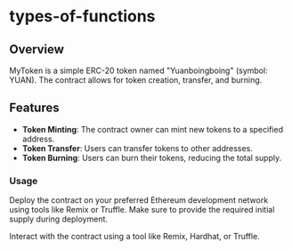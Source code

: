 # types-of-functions

## Overview

MyToken is a simple ERC-20 token named "Yuanboingboing" (symbol: YUAN). The contract allows for token creation, transfer, and burning.

## Features

- **Token Minting**: The contract owner can mint new tokens to a specified address.
- **Token Transfer**: Users can transfer tokens to other addresses.
- **Token Burning**: Users can burn their tokens, reducing the total supply.


### Usage

Deploy the contract on your preferred Ethereum development network using tools like Remix or Truffle. Make sure to provide the required initial supply during deployment.

Interact with the contract using a tool like Remix, Hardhat, or Truffle.




